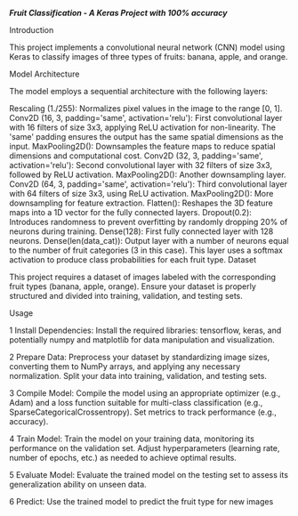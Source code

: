 ***Fruit Classification - A Keras Project with 100% accuracy***

Introduction

This project implements a convolutional neural network (CNN) model using Keras to classify images of three types of fruits: banana, apple, and orange.

Model Architecture

The model employs a sequential architecture with the following layers:

Rescaling (1./255): Normalizes pixel values in the image to the range [0, 1].
Conv2D (16, 3, padding='same', activation='relu'): First convolutional layer with 16 filters of size 3x3, applying ReLU activation for non-linearity. The 'same' padding ensures the output has the same spatial dimensions as the input.
MaxPooling2D(): Downsamples the feature maps to reduce spatial dimensions and computational cost.
Conv2D (32, 3, padding='same', activation='relu'): Second convolutional layer with 32 filters of size 3x3, followed by ReLU activation.
MaxPooling2D(): Another downsampling layer.
Conv2D (64, 3, padding='same', activation='relu'): Third convolutional layer with 64 filters of size 3x3, using ReLU activation.
MaxPooling2D(): More downsampling for feature extraction.
Flatten(): Reshapes the 3D feature maps into a 1D vector for the fully connected layers.
Dropout(0.2): Introduces randomness to prevent overfitting by randomly dropping 20% of neurons during training.
Dense(128): First fully connected layer with 128 neurons.
Dense(len(data_cat)): Output layer with a number of neurons equal to the number of fruit categories (3 in this case). This layer uses a softmax activation to produce class probabilities for each fruit type.
Dataset

This project requires a dataset of images labeled with the corresponding fruit types (banana, apple, orange). Ensure your dataset is properly structured and divided into training, validation, and testing sets.

Usage

1 Install Dependencies: Install the required libraries: tensorflow, keras, and potentially numpy and matplotlib for data manipulation and visualization.

2 Prepare Data: Preprocess your dataset by standardizing image sizes, converting them to NumPy arrays, and applying any necessary normalization. Split your data into training, validation, and testing sets.

3 Compile Model: Compile the model using an appropriate optimizer (e.g., Adam) and a loss function suitable for multi-class classification (e.g., SparseCategoricalCrossentropy). Set metrics to track performance (e.g., accuracy).

4 Train Model: Train the model on your training data, monitoring its performance on the validation set. Adjust hyperparameters (learning rate, number of epochs, etc.) as needed to achieve optimal results.

5 Evaluate Model: Evaluate the trained model on the testing set to assess its generalization ability on unseen data.

6 Predict: Use the trained model to predict the fruit type for new images
